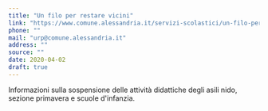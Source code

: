 ```yaml
---
title: "Un filo per restare vicini"
link: "https://www.comune.alessandria.it/servizi-scolastici/un-filo-per-restare-vicini-anche-se-lontani"
phone: ""
mail: "urp@comune.alessandria.it"
address: ""
source: ""
date: 2020-04-02
draft: true
---
```


Informazioni sulla sospensione delle attività didattiche degli asili nido, sezione primavera e scuole d'infanzia.
